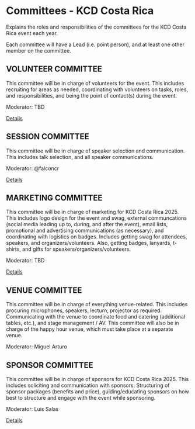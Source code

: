 # Committees - KCD Costa Rica
Explains the roles and responsibilities of the committees for the KCD Costa Rica event each year.

Each committee will have a Lead (i.e. point person), and at least one other member on the committee.

## VOLUNTEER COMMITTEE
This committee will be in charge of volunteers for the event. This includes recruiting for areas as needed, coordinating with volunteers on tasks, roles, and responsibilities, and being the point of contact(s) during the event.

Moderator: TBD

[Details](https://github.com/cloudnativecostarica/committees/blob/main/volunteer-committee.md)

## SESSION COMMITTEE
This committee will be in charge of speaker selection and communication. This includes talk selection, and all speaker communications.

Moderator: @falconcr

[Details](https://github.com/cloudnativecostarica/committees/blob/main/session-committee.md)


## MARKETING COMMITTEE
This committee will be in charge of marketing for KCD Costa Rica 2025. This includes logo design for the event and swag, external communcations (social media leading up to, during, and after the event), email lists, promotional and advertising communications (as necessary), and coordinating with logistics on badges. Includes getting swag for attendees, speakers, and organizers/volunteers. Also, getting badges, lanyards, t-shirts, and gifts for speakers/organizers/volunteers.

Moderator: TBD

[Details](https://github.com/cloudnativecostarica/committees/blob/main/maketing-committee.md)


## VENUE COMMITTEE
This committee will be in charge of everything venue-related. This includes procuring microphones, speakers, lecturn, projector as required. Communicating with the venue to coordinate food and catering (additional tables, etc.), and stage management / AV. This committee will also be in charge of the happy hour venue, which must take place at a separate venue.

Moderator: Miguel Arturo


## SPONSOR COMMITTEE
This committee will be in charge of sponsors for KCD Costa Rica 2025. This includes soliciting and communication with sponsors. Structuring of sponsor packages (benefits and price), guiding/educating sponsors on how best to structure and engage with the event while sponsoring.

Moderator: Luis Salas

[Details](https://github.com/cloudnativecostarica/committees/blob/main/sponsor-committee.md)


